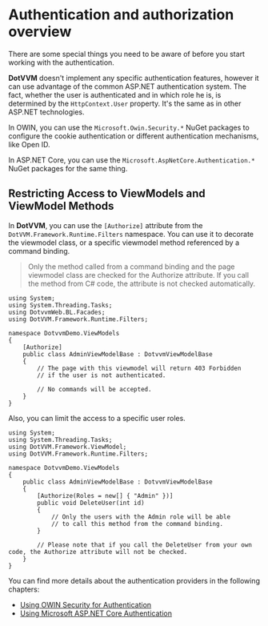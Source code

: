 # Authentication and authorization overview

There are some special things you need to be aware of before you start working 
with the authentication.

**DotVVM** doesn't implement any specific authentication features, however it 
can use advantage of the common ASP.NET authentication system. The fact, whether
the user is authenticated and in which role he is, is determined by the 
`HttpContext.User` property. It's the same as in other ASP.NET technologies.

In OWIN, you can use the `Microsoft.Owin.Security.*` NuGet packages to configure the cookie authentication or different authentication mechanisms, like Open ID.

In ASP.NET Core, you can use the `Microsoft.AspNetCore.Authentication.*` NuGet packages for the same thing.


## Restricting Access to ViewModels and ViewModel Methods

In **DotVVM**, you can use the `[Authorize]` attribute from the `DotVVM.Framework.Runtime.Filters` namespace. You can use it to decorate the viewmodel class, or a specific viewmodel method referenced by a command binding.

> Only the method called from a command binding and the page viewmodel class are checked for the Authorize attribute. If you call the method from C# code, the attribute is not checked automatically.

```CSHARP
using System;
using System.Threading.Tasks;
using DotvvmWeb.BL.Facades;
using DotVVM.Framework.Runtime.Filters;

namespace DotvvmDemo.ViewModels
{
    [Authorize]
    public class AdminViewModelBase : DotvvmViewModelBase
    {
        // The page with this viewmodel will return 403 Forbidden
        // if the user is not authenticated.

        // No commands will be accepted.
    }
}
```

Also, you can limit the access to a specific user roles.

```CSHARP
using System;
using System.Threading.Tasks;
using DotVVM.Framework.ViewModel;
using DotVVM.Framework.Runtime.Filters;

namespace DotvvmDemo.ViewModels
{
    public class AdminViewModelBase : DotvvmViewModelBase
    {
        [Authorize(Roles = new[] { "Admin" })]
        public void DeleteUser(int id)
        {
            // Only the users with the Admin role will be able
            // to call this method from the command binding.
        }

        // Please note that if you call the DeleteUser from your own code, the Authorize attribute will not be checked.
    }
}
```

You can find more details about the authentication providers in the following chapters:

* [Using OWIN Security for Authentication](/docs/tutorials/advanced-owin-security/{branch})
* [Using Microsoft ASP.NET Core Authentication](/docs/tutorials/advanced-aspnetcore-authentication/{branch}) 